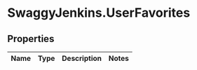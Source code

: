 # SwaggyJenkins.UserFavorites

## Properties
Name | Type | Description | Notes
------------ | ------------- | ------------- | -------------


